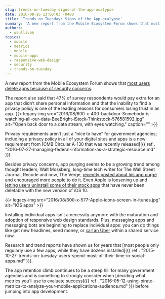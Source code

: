 ```yaml
---
slug: trends-on-tuesday-signs-of-the-app-ocalypse
date: 2016-08-16 13:00:03 -0400
title: 'Trends on Tuesday: Signs of the App-ocalypse'
summary: 'A new report from the Mobile Ecosystem Forum shows that most users delete apps because of security concerns. The report also said that 47% of survey respondents would pay extra for an app that didn’t share personal information and that the inability to find a privacy policy is one of the leading reasons for consumers losing trust'
authors:
  - wsullivan
topics:
  - mobile
  - metrics
  - mobile
  - mobile-apps
  - responsive-web-design
  - security
  - trends-on-tuesday
---
```


A new report from the Mobile Ecosystem Forum shows that [most users delete apps because of security concerns](http://www.marketingcharts.com/online/1-in-2-mobile-users-say-theyve-deleted-an-app-over-privacy-concerns-69647/attachment/mefavg-actions-taken-response-to-app-privacy-concerns-aug2016/).

The report also said that 47% of survey respondents would pay extra for an app that didn’t share personal information and that the inability to find a privacy policy is one of the leading reasons for consumers losing trust in an app. {{< legacy-img src="2016/08/600-x-400-backdoor-Somebody-is-watching-all-our-data-BeeBright-iStock-Thinkstock-576581592.jpg" alt="Open back door to a data stream, with eyes watching." caption="" >}} 

Privacy requirements aren’t just a &#8220;nice to have&#8221; for government agencies; including a privacy policy in all of your digital sites and apps is a new requirement from [OMB Circular A-130 that was recently released]({{ ref . "2016-07-27-managing-federal-information-as-a-strategic-resource.md" }}).

Besides privacy concerns, app purging seems to be a growing trend among thought leaders; Walt Mossberg, long-time tech writer for The Wall Street Journal, Recode and now, The Verge, [recently posted about his app purge](http://www.theverge.com/2016/7/20/12231176/walt-mossberg-delete-your-unnecessary-apps) and encouraged more people to do it. Even Apple is loosening up and [letting users uninstall some of their stock apps](http://www.theverge.com/2016/6/13/11923112/apple-ios-10-delete-stock-apps) that have never been deletable with the new version of iOS 10.

{{< legacy-img src="2016/08/600-x-577-Apple-icons-screen-in-itunes.jpg" alt="iOS apps" >}}

Installing individual apps isn’t a necessity anymore with the maturation and adoption of responsive web design standards. Plus, messaging apps and messaging bots are beginning to replace individual apps: you can do things like get new headlines, send money, or [call an Uber](https://techcrunch.com/2015/12/16/facebook-messenger-transportation/) within a shared service now.

Research and trend reports have shown us for years that  [most people only regularly use a few apps, while they have dozens installed]({{ ref . "2015-10-27-trends-on-tuesday-users-spend-most-of-their-time-in-social-apps.md" }}).

The app retention climb continues to be a steep hill for many government agencies and is something to strongly consider when [deciding what metrics you’ll use to evaluate success]({{ ref . "2016-05-12-using-pirate-metrics-to-analyze-your-mobile-applications-audience.md" }}) before jumping into app development.